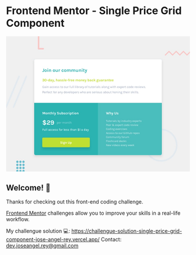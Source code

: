 # Frontend Mentor - Single Price Grid Component

![Design preview for the Single Price Grid Component coding challenge](./design/desktop-preview.jpg)

## Welcome! 👋

Thanks for checking out this front-end coding challenge.

[Frontend Mentor](https://www.frontendmentor.io) challenges allow you to improve your skills in a real-life workflow.


My challengue solution 💻: https://challengue-solution-single-price-grid-component-jose-angel-rey.vercel.app/
Contact: dev.joseangel.rey@gmail.com
